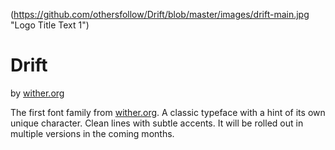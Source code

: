 (https://github.com/othersfollow/Drift/blob/master/images/drift-main.jpg "Logo Title Text 1")


# Drift

by <a href="www.wither.org">wither.org</a>

The first font family from <a href="www.wither.org">wither.org</a>.  A classic typeface with a hint of its own unique character.  Clean lines with subtle accents.  It will be rolled out in multiple versions in the coming months.
